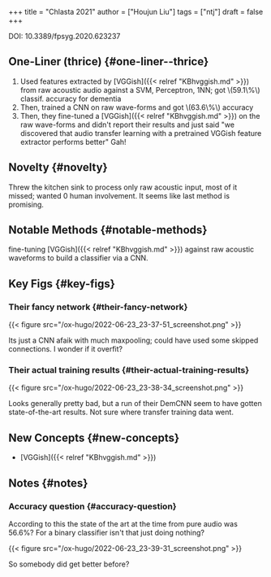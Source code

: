 +++
title = "Chlasta 2021"
author = ["Houjun Liu"]
tags = ["ntj"]
draft = false
+++

DOI: 10.3389/fpsyg.2020.623237


## One-Liner (thrice) {#one-liner--thrice}

1.  Used features extracted by [VGGish]({{< relref "KBhvggish.md" >}}) from raw acoustic audio against a SVM, Perceptron, 1NN; got \\(59.1\\%\\) classif. accuracy for dementia
2.  Then, trained a CNN on raw wave-forms and got \\(63.6\\%\\) accuracy
3.  Then, they fine-tuned a [VGGish]({{< relref "KBhvggish.md" >}}) on the raw wave-forms and didn't report their results and just said "we discovered that audio transfer learning with a pretrained VGGish feature extractor performs better" Gah!


## Novelty {#novelty}

Threw the kitchen sink to process only raw acoustic input, most of it missed; wanted 0 human involvement. It seems like last method is promising.


## Notable Methods {#notable-methods}

fine-tuning [VGGish]({{< relref "KBhvggish.md" >}}) against raw acoustic waveforms to build a classifier via a CNN.


## Key Figs {#key-figs}


### Their fancy network {#their-fancy-network}

{{< figure src="/ox-hugo/2022-06-23_23-37-51_screenshot.png" >}}

Its just a CNN afaik with much maxpooling; could have used some skipped connections. I wonder if it overfit?


### Their actual training results {#their-actual-training-results}

{{< figure src="/ox-hugo/2022-06-23_23-38-34_screenshot.png" >}}

Looks generally pretty bad, but a run of their DemCNN seem to have gotten state-of-the-art results. Not sure where transfer training data went.


## New Concepts {#new-concepts}

-   [VGGish]({{< relref "KBhvggish.md" >}})


## Notes {#notes}


### Accuracy question {#accuracy-question}

According to this the state of the art at the time from pure audio was 56.6%? For a binary classifier isn't that just doing nothing?

{{< figure src="/ox-hugo/2022-06-23_23-39-31_screenshot.png" >}}

So somebody did get better before?